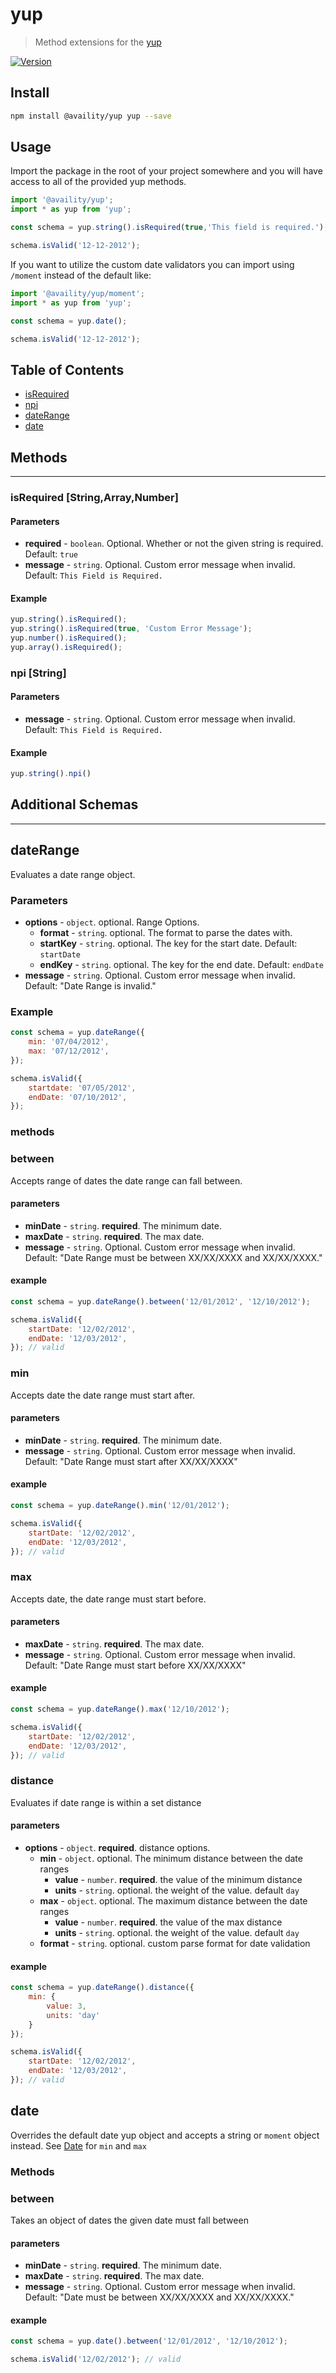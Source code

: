 # yup

> Method extensions for the [yup](https://github.com/jquense/yup)

[![Version](https://img.shields.io/npm/v/@availity/yup.svg?style=for-the-badge)](https://www.npmjs.com/package/@availity/yup)

## Install

```bash
npm install @availity/yup yup --save
```

## Usage

Import the package in the root of your project somewhere and you will have access to all of the provided yup methods.

```javascript
import '@availity/yup';
import * as yup from 'yup';

const schema = yup.string().isRequired(true,'This field is required.');

schema.isValid('12-12-2012');
```

If you want to utilize the custom date validators you can import using `/moment` instead of the default like:
```javascript
import '@availity/yup/moment';
import * as yup from 'yup';

const schema = yup.date();

schema.isValid('12-12-2012');
```

## Table of Contents

-   [isRequired](#isRequired)
-   [npi](#npi)
-   [dateRange](#dateRange)
-   [date](#date)

## Methods

---

### isRequired [**String**,**Array**,**Number**]

#### Parameters

-   **required** - `boolean`. Optional. Whether or not the given string is required. Default: `true`
-   **message** - `string`. Optional. Custom error message when invalid. Default: `This Field is Required.`

#### Example

```javascript
yup.string().isRequired();
yup.string().isRequired(true, 'Custom Error Message');
yup.number().isRequired();
yup.array().isRequired();
```

### npi [**String**]

#### Parameters

-   **message** - `string`. Optional. Custom error message when invalid. Default: `This Field is Required.`

#### Example

```javascript
yup.string().npi()
```

## Additional Schemas

---

## **dateRange**

Evaluates a date range object.

### Parameters

-   **options** - `object`. optional. Range Options.
    -   **format** - `string`. optional. The format to parse the dates with.
    -   **startKey** - `string`. optional. The key for the start date. Default: `startDate`
    -   **endKey** - `string`. optional. The key for the end date. Default: `endDate`
-   **message** - `string`. Optional. Custom error message when invalid. Default: "Date Range is invalid."

### Example

```javascript
const schema = yup.dateRange({
    min: '07/04/2012',
    max: '07/12/2012',
});

schema.isValid({
    startdate: '07/05/2012',
    endDate: '07/10/2012',
});
```

### **methods**

### between

Accepts range of dates the date range can fall between.

#### parameters

-   **minDate** - `string`. **required**. The minimum date.
-   **maxDate** - `string`. **required**. The max date.
-   **message** - `string`. Optional. Custom error message when invalid. Default: "Date Range must be between XX/XX/XXXX and XX/XX/XXXX."

#### example

```javascript
const schema = yup.dateRange().between('12/01/2012', '12/10/2012');

schema.isValid({
    startDate: '12/02/2012',
    endDate: '12/03/2012',
}); // valid
```

### min

Accepts date the date range must start after.

#### parameters

-   **minDate** - `string`. **required**. The minimum date.
-   **message** - `string`. Optional. Custom error message when invalid. Default: "Date Range must start after XX/XX/XXXX"

#### example

```javascript
const schema = yup.dateRange().min('12/01/2012');

schema.isValid({
    startDate: '12/02/2012',
    endDate: '12/03/2012',
}); // valid
```

### max

Accepts date, the date range must start before.

#### parameters

-   **maxDate** - `string`. **required**. The max date.
-   **message** - `string`. Optional. Custom error message when invalid. Default: "Date Range must start before XX/XX/XXXX"

#### example

```javascript
const schema = yup.dateRange().max('12/10/2012');

schema.isValid({
    startDate: '12/02/2012',
    endDate: '12/03/2012',
}); // valid
```


### distance

Evaluates if date range is within a set distance

#### parameters

-   **options** - `object`. **required**. distance options.
    - **min** - `object`. optional. The minimum distance between the date ranges
        - **value** - `number`. **required**. the value of the minimum distance
        - **units** - `string`. optional. the weight of the value. default `day`
    - **max** - `object`. optional. The maximum distance between the date ranges
        - **value** - `number`. **required**. the value of the max distance
        - **units** - `string`. optional. the weight of the value. default `day`
    - **format** - `string`. optional. custom parse format for date validation

#### example

```javascript
const schema = yup.dateRange().distance({
    min: {
        value: 3,
        units: 'day'
    }
});

schema.isValid({
    startDate: '12/02/2012',
    endDate: '12/03/2012',
}); // valid
```

## **date**
Overrides the default date yup object and accepts a string or `moment` object instead. See [Date](https://github.com/jquense/yup#date) for `min` and `max`

### **Methods**

### between

Takes an object of dates the given date must fall between

#### parameters

-   **minDate** - `string`. **required**. The minimum date.
-   **maxDate** - `string`. **required**. The max date.
-   **message** - `string`. Optional. Custom error message when invalid. Default: "Date must be between XX/XX/XXXX and XX/XX/XXXX."

#### example

```javascript
const schema = yup.date().between('12/01/2012', '12/10/2012');

schema.isValid('12/02/2012'); // valid
```
